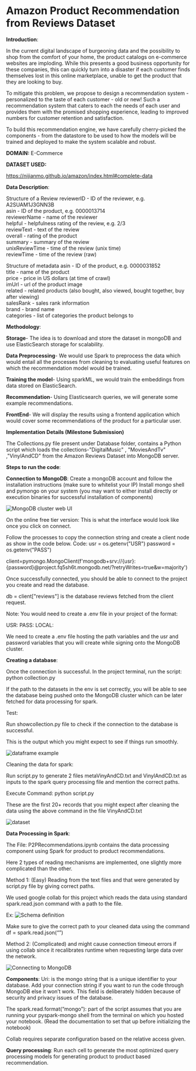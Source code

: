 # Amazon Product Recommendation from Reviews Dataset


__Introduction__:

In the current digital landscape of burgeoning data and the possibility to shop from the comfort of your home, the product catalogs on e-commerce websites are imploding. While this presents a good business opportunity for these companies, this can quickly turn into a disaster if each customer finds themselves lost in this online marketplace, unable to get the product that they are looking to buy. 

To mitigate this problem, we propose to design a recommendation system - personalized to the taste of each customer - old or new! Such a recommendation system that caters to each the needs of each user and provides them with the promised shopping experience, leading to improved numbers for customer retention and satisfaction. 

To build this recommendation engine, we have carefully cherry-picked the components - from the datastore to be used to how the models will be trained and deployed to make the system scalable and robust. 

__DOMAIN:__ E-Commerce<br>

__DATASET USED:__

https://nijianmo.github.io/amazon/index.html#complete-data

__Data Description__:

Structure of a Review
reviewerID - ID of the reviewer, e.g. A2SUAM1J3GNN3B<br>
asin - ID of the product, e.g. 0000013714<br>
reviewerName - name of the reviewer<br>
helpful - helpfulness rating of the review, e.g. 2/3<br>
reviewText - text of the review<br>
overall - rating of the product<br>
summary - summary of the review<br>
unixReviewTime - time of the review (unix time)<br>
reviewTime - time of the review (raw)<br>

Structure of metadata
asin - ID of the product, e.g. 0000031852<br>
title - name of the product<br>
price - price in US dollars (at time of crawl)<br>
imUrl - url of the product image<br>
related - related products (also bought, also viewed, bought together, buy after viewing)<br>
salesRank - sales rank information<br>
brand - brand name<br>
categories - list of categories the product belongs to<br>

__Methodology__:


__Storage__- The idea is to download and store the dataset in mongoDB and use ElasticSearch storage for scalability.


__Data Preprocessing__- We would use Spark to preprocess the data which would entail all the processes from cleaning to evaluating useful features on which the recommendation model would be trained.


__Training the model__- Using sparkML, we would train the embeddings from data stored on ElasticSearch.


__Recommendation__- Using Elasticsearch queries, we will generate some example recommendations.


__FrontEnd__- We will display the results using a frontend application which would cover some  recommendations of the product for a particular user.

__Implementation Details (Milestone Submission)__ <br>

The Collections.py file present under Database folder, contains a Python script which loads the collections-"DigitalMusic" , "MoviesAndTv" ,"VinylAndCD" from the Amazon Reviews Dataset into MongoDB server.


__Steps to run the code__:

__Connection  to MongoDB__:
Create a mongoDB account and follow the installation instructions (make sure to whitelist your IP)
Install mongo shell and pymongo on your system (you may want to either install directly or execution binaries for successful installation of components)

![MongoDB cluster web UI](https://github.com/cs532-Fall22/project-team_11/blob/main/images/mongoConnectCluster.png)


On the online free tier version: This is what the interface would look like once you click on connect.


Follow the processes to copy the connection string and create a client node as show in the code below.
Code:
usr = os.getenv("USR")
password = os.getenv("PASS")

client=pymongo.MongoClient(f'mongodb+srv://{usr}:{password}@project.fq5sh6t.mongodb.net/?retryWrites=true&w=majority')


Once successfully connected, you should be able to connect to the project you create and read the database.

db = client["reviews"] is the database reviews fetched from the client request.


Note: You would need to create a .env file in your project of the format:

USR: <your mongodb username in the string>
PASS: <your cluster password>
LOCAL: <path to the datasets>

We need to create a .env file hosting the path variables and the usr and password variables that you will create while signing onto the MongoDB cluster.

__Creating a database__:

Once the connection is successful. In the project terminal, run the script:
python collection.py

If the path to the datasets in the env is set correctly, you will be able to see the database being pushed onto the MongoDB cluster which can be later fetched for data processing for spark.

Test:

Run showcollection.py file to check if the connection to the database is successful.

This is the output which you might expect to see if things run smoothly.

![dataframe example](https://github.com/cs532-Fall22/project-team_11/blob/main/images/dataframe.png)

Cleaning the data for spark:

Run script.py to generate 2 files metaVinyAndCD.txt and VinylAndCD.txt as inputs to the spark query processing file and mention the correct paths.

Execute Command: python script.py

These are the first 20+ records that you might expect after cleaning the data using the above command in the file VinyAndCD.txt

![dataset](https://github.com/cs532-Fall22/project-team_11/blob/main/images/dataVinylAndCD.png)

__Data Processing in Spark__:

The File: P2PRecommendations.ipynb contains the data processing component using Spark for product to product recommendations.

Here 2 types of reading mechanisms are implemented, one slightly more complicated than the other.

Method 1: (Easy)
Reading from the text files and that were generated by script.py file by giving correct paths.

We used google collab for this project which reads the data using standard spark.read.json command with a path to the file.

Ex: 
![Schema definition](https://github.com/cs532-Fall22/project-team_11/blob/main/images/schema.png)

Make sure to give the correct path to your cleaned data using the command
df = spark.read.json(“<path>”)

Method 2: (Complicated) and might cause connection timeout errors if using collab since it recalibrates runtime when requesting large data over the network.

![Connecting to MongoDB](https://github.com/cs532-Fall22/project-team_11/blob/main/images/colabMongoDB.png)



__Components__:
Uri:  is the mongo string that is a unique identifier to your database. Add your connection string if you want to run the code through MongoDB else it won’t work. This field is deliberately hidden because of security and privacy issues of the database.

The spark.read.format(“mongo”): part of the script assumes that you are running your pyspark-mongo shell from the terminal on which you hosted your notebook.
(Read the documentation to set that up before initializing the notebook)

Collab requires separate configuration based on the relative access given.

__Query processing__:
Run each cell to generate the most optimized query processing models for generating product to product based recommendation.


